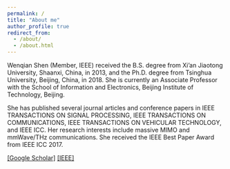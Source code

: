 ```yaml
---
permalink: /
title: "About me"
author_profile: true
redirect_from: 
  - /about/
  - /about.html
---
```


Wenqian Shen (Member, IEEE) received the B.S. degree from Xi’an Jiaotong University, Shaanxi, China, in 2013, and the Ph.D. degree from Tsinghua University, Beijing, China, in 2018. She is currently an Associate Professor with the School of Information and Electronics, Beijing Institute of Technology, Beijing. 

She has published several journal articles and conference papers in IEEE TRANSACTIONS ON SIGNAL PROCESSING, IEEE TRANSACTIONS ON COMMUNICATIONS, IEEE TRANSACTIONS ON VEHICULAR TECHNOLOGY, and IEEE ICC. Her research interests include massive MIMO and mmWave/THz communications. She received the IEEE Best Paper Award from IEEE ICC 2017.

[[Google Scholar]](https://scholar.google.com/citations?user=Z_rm7dcAAAAJ&hl=zh-CN&oi=sra)
[[IEEE]](https://ieeexplore.ieee.org/author/37085385904)
